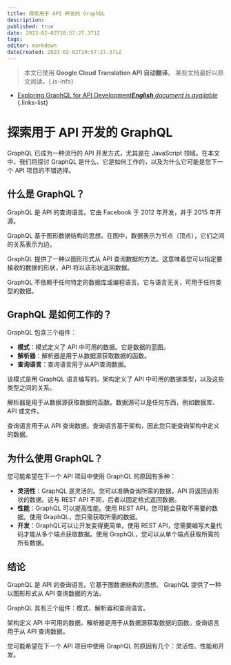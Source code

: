 ```yaml
---
title: 探索用于 API 开发的 GraphQL
description: 
published: true
date: 2023-02-02T10:57:27.371Z
tags: 
editor: markdown
dateCreated: 2023-02-02T10:57:27.371Z
---
```


> 本文已使用 **Google Cloud Translation API 自动翻译**。
某些文档最好以原文阅读。{.is-info}



- [Exploring GraphQL for API Development***English** document is available*](/en/Knowledge-base/Backend/exploring-graphql-for-api-development)
{.links-list}


# 探索用于 API 开发的 GraphQL

GraphQL 已成为一种流行的 API 开发方式，尤其是在 JavaScript 领域。在本文中，我们将探讨 GraphQL 是什么、它是如何工作的，以及为什么它可能是您下一个 API 项目的不错选择。

## 什么是 GraphQL？

GraphQL 是 API 的查询语言。它由 Facebook 于 2012 年开发，并于 2015 年开源。

GraphQL 基于图形数据结构的思想。在图中，数据表示为节点（顶点），它们之间的关系表示为边。

GraphQL 提供了一种以图形形式从 API 查询数据的方法。这意味着您可以指定要接收的数据的形状，API 将以该形状返回数据。

 GraphQL 不依赖于任何特定的数据库或编程语言。它与语言无关，可用于任何类型的数据。

## GraphQL 是如何工作的？

GraphQL 包含三个组件：

- **模式**：模式定义了 API 中可用的数据。它是数据的蓝图。
- **解析器**：解析器是用于从数据源获取数据的函数。
- **查询语言**：查询语言用于从API查询数据。

该模式是用 GraphQL 语言编写的。架构定义了 API 中可用的数据类型，以及这些类型之间的关系。

解析器是用于从数据源获取数据的函数。数据源可以是任何东西，例如数据库、API 或文件。

查询语言用于从 API 查询数据。查询语言基于架构，因此您只能查询架构中定义的数据。

## 为什么使用 GraphQL？

您可能希望在下一个 API 项目中使用 GraphQL 的原因有多种：

- **灵活性**：GraphQL 是灵活的。您可以准确查询所需的数据，API 将返回该形状的数据。这与 REST API 不同，后者以固定格式返回数据。
- **性能**：GraphQL 可以提高性能。使用 REST API，您可能会获取不需要的数据。使用 GraphQL，您只需获取所需的数据。
- **开发**：GraphQL可以让开发变得更简单。使用 REST API，您需要编写大量代码才能从多个端点获取数据。使用 GraphQL，您可以从单个端点获取所需的所有数据。

## 结论

GraphQL 是 API 的查询语言。它基于图数据结构的思想。 GraphQL 提供了一种以图形形式从 API 查询数据的方法。

GraphQL 具有三个组件：模式、解析器和查询语言。

架构定义 API 中可用的数据。解析器是用于从数据源获取数据的函数。查询语言用于从 API 查询数据。

您可能希望在下一个 API 项目中使用 GraphQL 的原因有几个：灵活性、性能和开发。